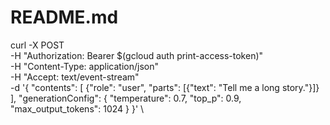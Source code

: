 # README.md








curl -X POST \
  -H "Authorization: Bearer $(gcloud auth print-access-token)" \
  -H "Content-Type: application/json" \
  -H "Accept: text/event-stream" \
  -d '{
    "contents": [
      {"role": "user", "parts": [{"text": "Tell me a long story."}]}
    ],
    "generationConfig": {
      "temperature": 0.7,
      "top_p": 0.9,
      "max_output_tokens": 1024
    }
  }' \



